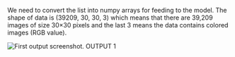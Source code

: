 We need to convert the list into numpy arrays for feeding to the model.
The shape of data is (39209, 30, 30, 3) which means that there are 39,209 images of size 30×30 pixels and the last 3 means the data contains colored images (RGB value).

![First output screenshot.](https://media.discordapp.net/attachments/1101944447740162058/1101944498566729728/op1.png?width=607&height=242)
OUTPUT 1
